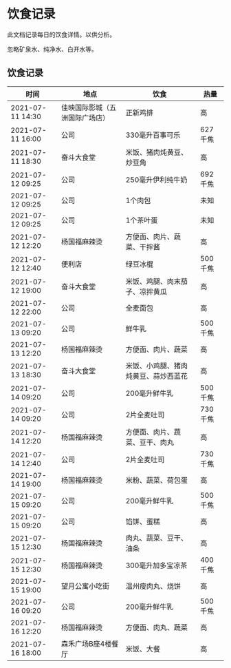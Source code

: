 # 饮食记录

此文档记录每日的饮食详情。以供分析。

忽略矿泉水、纯净水、白开水等。

## 饮食记录

| 时间 | 地点 | 饮食 | 热量 |
| - | - | - | - |
| 2021-07-11 14:30 | 佳映国际影城（五洲国际广场店） | 正新鸡排 | 高 |
| 2021-07-11 16:00 | 公司 | 330毫升百事可乐 | 627千焦 |
| 2021-07-11 18:30 | 奋斗大食堂 | 米饭、猪肉炖黄豆、炒豆角 | 高 |
| 2021-07-12 09:25 | 公司 | 250毫升伊利纯牛奶 | 692千焦 |
| 2021-07-12 09:25 | 公司 | 1个肉包 | 未知 |
| 2021-07-12 09:25 | 公司 | 1个茶叶蛋 | 未知 |
| 2021-07-12 12:20 | 杨国福麻辣烫 | 方便面、肉片、蔬菜、干拌酱 | 高 |
| 2021-07-12 12:40 | 便利店 | 绿豆冰棍 | 500千焦 | 否 | 是 | 否 |
| 2021-07-12 19:00 | 奋斗大食堂 | 米饭、鸡腿、肉末茄子、凉拌黄瓜 | 高 |
| 2021-07-12 22:00 | 公司 | 全麦面包 | 高 |
| 2021-07-13 09:20 | 公司 | 鲜牛乳 | 500千焦 |
| 2021-07-13 12:20 | 杨国福麻辣烫 | 方便面、肉片、蔬菜 | 高 |
| 2021-07-13 18:30 | 奋斗大食堂 | 米饭、小鸡腿、猪肉炖黄豆、蒜炒西蓝花 | 高 |
| 2021-07-14 09:20 | 公司 | 200毫升鲜牛乳 | 500千焦 |
| 2021-07-14 09:20 | 公司 | 2片全麦吐司 | 730千焦 |
| 2021-07-14 12:20 | 杨国福麻辣烫 | 方便面、肉片、蔬菜、豆干、肉丸 | 高 |
| 2021-07-14 12:40 | 公司 | 2片全麦吐司 | 730千焦 |
| 2021-07-14 19:00 | 杨国福麻辣烫 | 米粉、蔬菜、荷包蛋 | 高 |
| 2021-07-15 09:20 | 公司 | 200毫升鲜牛乳 | 500千焦 |
| 2021-07-15 09:20 | 公司 | 馅饼、蛋糕 | 高 |
| 2021-07-15 12:30 | 杨国福麻辣烫 | 肉丸、蔬菜、豆干、油条 | 高 |
| 2021-07-15 12:30 | 杨国福麻辣烫 | 300毫升加多宝凉茶 | 400千焦 |
| 2021-07-15 19:00 | 望月公寓小吃街 | 温州瘦肉丸、烧饼 | 高 |
| 2021-07-16 09:20 | 公司 | 200毫升鲜牛乳 | 500千焦 |
| 2021-07-16 12:20 | 杨国福麻辣烫 | 方便面、肉丸、蔬菜 | 高 |
| 2021-07-16 18:00 | 森禾广场B座4楼餐厅 | 米饭、大餐 | 高 |
